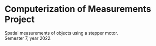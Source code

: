 # Computerization of Measurements Project

Spatial measurements of objects using a stepper motor.  
Semester 7, year 2022.
